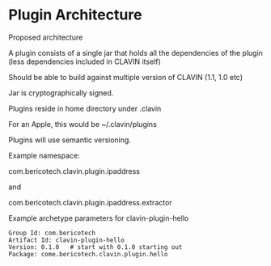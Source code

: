 # Plugin Architecture 

Proposed architecture 

A plugin consists of a single jar that holds all the dependencies of the plugin (less 
dependencies included in CLAVIN itself)

Should be able to build against multiple version of CLAVIN (1.1, 1.0 etc)

Jar is cryptographically signed. 

Plugins reside in home directory under .clavin 

For an Apple, this would be ~/.clavin/plugins

Plugins will use semantic versioning. 


Example namespace: 

com.bericotech.clavin.plugin.ipaddress

and

com.bericotech.clavin.plugin.ipaddress.extractor

Example archetype parameters for clavin-plugin-hello

    Group Id: com.bericotech 
    Artifact Id: clavin-plugin-hello 
    Version: 0.1.0   # start with 0.1.0 starting out 
    Package: come.bericotech.clavin.plugin.hello











